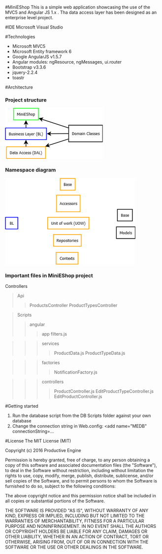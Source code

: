 #MiniEShop
This is a simple web application showcasing the use of the MVC5 and Angular JS 1.x .
Tha data access layer has been designed as an enterprise level project.

#IDE
Microsoft Visual Studio

#Technologies
* Microsoft MVC5
* Microsoft Entity framework 6
* Google AngularJS v1.5.7
* Angular modules: ngResource, ngMessages, ui.router
* Bootstrap v3.3.6
* jquery-2.2.4
* toastr

#Architecture
<h3>Project structure</h3>

![ProjectDiagram](ProjectDiagram.png)

<h3>Namespace diagram</h3>

![NamespaceDiagram](NamespaceDiagram.png)

<h3>Important files in MiniEShop project</h3>

Controllers
>Api
>>ProductsController
>>ProductTypesController

>Scripts
>>angular
>>>app
>>>filters.js

>>>services
>>>>ProductData.js
>>>>ProductTypeData.js

>>>factories
>>>>NotificationFactory.js

>>>controllers
>>>>ProductController.js
>>>>EditProductTypeController.js
>>>>EditProductController.js

#Getting started
1. Run the database script from the DB Scripts folder against your own database
2. Change the connection string in Web.config: <add name="MEDB" connectionString=...

#License
The MIT License (MIT)

Copyright (c) 2016 Productive Engine

Permission is hereby granted, free of charge, to any person obtaining a copy of this software and associated documentation files (the "Software"), to deal in the Software without restriction, including without limitation the rights to use, copy, modify, merge, publish, distribute, sublicense, and/or sell copies of the Software, and to permit persons to whom the Software is furnished to do so, subject to the following conditions:

The above copyright notice and this permission notice shall be included in all copies or substantial portions of the Software.

THE SOFTWARE IS PROVIDED "AS IS", WITHOUT WARRANTY OF ANY KIND, EXPRESS OR IMPLIED, 
INCLUDING BUT NOT LIMITED TO THE WARRANTIES OF MERCHANTABILITY, 
FITNESS FOR A PARTICULAR PURPOSE AND NONINFRINGEMENT. IN NO EVENT SHALL THE AUTHORS OR COPYRIGHT HOLDERS BE LIABLE FOR ANY CLAIM, 
DAMAGES OR OTHER LIABILITY, WHETHER IN AN ACTION OF CONTRACT, TORT OR OTHERWISE, ARISING FROM, OUT OF OR IN
CONNECTION WITH THE SOFTWARE OR THE USE OR OTHER DEALINGS IN THE SOFTWARE.
